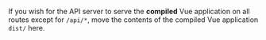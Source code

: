 If you wish for the API server to serve the **compiled** Vue application on all routes except for `/api/*`, move the contents of the compiled Vue application `dist/` here.
